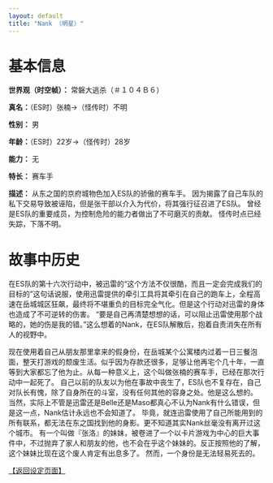 ```yaml
---
layout: default
title: "Nank （明星）"
---
```


# 基本信息 #
**世界观（时空帧）：** 常磐大逃杀（＃１０４Ｂ６）

**真名：**（ES时）张楠→（怪传时）不明

**性别：** 男

**年龄：**（ES时）22岁→（怪传时）28岁

**能力：** 无

**特长：** 赛车手

**描述：**
从东之国的京府城物色加入ES队的骄傲的赛车手。
因为揭露了自己车队的私下交易导致被诬陷，但是张干部以介入为代价，将其强行征召进了ES队。
曾经是ES队的重要成员，为控制危险的能力者做出了不可磨灭的贡献。
怪传时点已经失踪，下落不明。

# 故事中历史 #
在ES队的第十六次行动中，被迅雷的“这个方法不仅很酷，而且一定会完成我们的目标的”这句话说服，使用迅雷提供的牵引工具将其牵引在自己的跑车上，全程高速在岳城城区狂飙，最终将不堪重负的目标完全气化。但是这个行动对迅雷的身体也造成了不可逆转的伤害。
“要是自己再清楚想想的话，可以阻止迅雷使用那个战略的，她的伤是我的错。”这么想着的Nank，在ES队解散后，抱着自责消失在所有人的视野中。

现在使用着自己从朋友那里拿来的假身份，在岳城某个公寓楼内过着一日三餐泡面，整天打游戏的颓废生活。似乎因为存款还很多，足够让他再宅个几十年，一直等到大家都忘了他为止。从每一种意义上，这个叫做张楠的赛车手，已经在那次行动中一起死了。
自己以前的队友以为他在事故中丧生了，ES队也不复存在，自己对队长有愧，除了自身所在的斗室，没有任何其他的容身之处。他是这么想的。
当然，实际上不管是迅雷还是Belle还是Maso都真心不认为Nank有什么错误，但是这一点，Nank估计永远也不会知道了。
毕竟，就连迅雷使用了自己所能用到的所有联系，都无法在东之国找到他的身影。更不知道其实Nank丝毫没有离开过这个城市。
有一个叫做『张洛』的妹妹，被卷进了一个以卡片游戏为中心的巨大事件中，不过抛弃了家人和朋友的他，也不会在乎这个妹妹的。反正按照他的了解，这个妹妹比现在这个废人肯定有出息多了。
然而，一个身份是无法轻易死去的。

[【返回设定页面】](https://amarillonmc.github.io/Settings/)